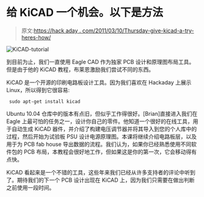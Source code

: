 # 给 KiCAD 一个机会。以下是方法

> 原文:[https://hack aday . com/2011/03/10/Thursday-give-kicad-a-try-heres-how/](https://hackaday.com/2011/03/10/thursday-give-kicad-a-try-heres-how/)

![](../Images/92f4d4b5664c795ce6ba9ca690654f02.png "KiCAD-tutorial")

到目前为止，我们一直使用 Eagle CAD 作为独家 PCB 设计和原理图布局工具。但是由于他的 KiCAD 教程，布莱恩激励我们尝试不同的东西。

KiCAD 是一个开源的印刷电路板设计工具。因为我们喜欢在 Hackaday 上展示 Linux，所以得到它很容易:

```
 sudo apt-get install kicad
```

Ubuntu 10.04 仓库中的版本有点旧，但似乎工作得很好。[Brian]直接进入我们在 Eagle 上最可怕的任务之一，设计你自己的零件。他知道一个很好的在线工具，用于自动生成 KiCAD 器件，并介绍了构建电压调节器并将其导入到您的个人库中的过程，然后开始为试验板 PSU 设计电源原理图。本课将继续介绍电路板层，以及用于为 PCB fab house 导出数据的流程。我们认为，如果你已经熟悉使用不同软件包的 PCB 布局，本教程会很好地工作，但如果这是你的第一次，它会移动得有点快。

KiCAD 看起来是一个不错的工具，这些年来我们已经从许多支持者的评论中听到了。期待我们的下一个 PCB 设计出现在 KiCAD 上，因为我们只需要在做出判断之前使用一段时间。